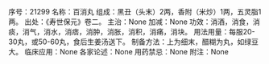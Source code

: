 序号：21299
名称：百消丸
组成：黑丑（头末）2两，香附（米炒）1两，五灵脂1两。
出处：《寿世保元》卷二。
主治：None
加减：None
功效：消酒，消食，消痰，消气，消水，消痞，消肿，消胀，消积，消痛，消块。
用法用量：每服20-30丸，或50-60丸，食后生姜汤送下。
制备方法：上为细末，醋糊为丸，如绿豆大。
临床应用：None
各家论述：None
用药禁忌：None
附注：None
